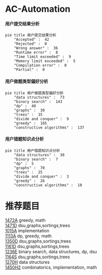 # AC-Automation

<!-- tabs:start -->



#### **用户提交结果分析**

```mermaid
pie title 用户提交结果分析
    "Accepted" :  42
    "Rejected" :  0
    "Wrong answer" :  36
    "Runtime error" :  8
    "Time limit exceeded" :  9
    "Memory limit exceeded" :  5
    "Compilation error" :  0
    "Partial" :  0
```

#### **用户做题类型偏好分析**

```mermaid
pie title 用户做题类型偏好分析
    "data structures" :  73
    "binary search" :  143
    "dp" :  49
    "graphs" :  30
    "trees" :  15
    "divide and conquer" :  9
    "greedy" :  165
    "constructive algorithms" :  137
```
#### **用户错题知识点分析**

```mermaid
pie title 用户错题知识点分析
    "data structures" :  30
    "binary search" :  7
    "dp" :  5
    "graphs" :  70
    "trees" :  25
    "divide and conquer" :  3
    "greedy" :  26
    "constructive algorithms" :  10
```



<!-- tabs:end -->
# 推荐题目
[1472A](https://codeforces.com/contest/1472/problem/A)		greedy,
                        math		  
[1471D](https://codeforces.com/contest/1471/problem/D)		dsu,graphs,sortings,trees		  
[1015A](https://codeforces.com/contest/1015/problem/A)		implementation		  
[1113A](https://codeforces.com/contest/1113/problem/A)		dp,
                        greedy,
                        math		  
[1350D](https://codeforces.com/contest/1350/problem/D)		dsu,graphs,sortings,trees		  
[1161D](https://codeforces.com/contest/1161/problem/D)		dsu,graphs,sortings,trees		  
[1236E](https://codeforces.com/contest/1236/problem/E)		binary search,
                        data structures,
                        dp,
                        dsu		  
[1164S](https://codeforces.com/contest/1164/problem/S)		dsu,graphs,sortings,trees		  
[1270H](https://codeforces.com/contest/1270/problem/H)		data structures		  
[1450H2](https://codeforces.com/contest/1450H/problem/2)		combinatorics,
                        implementation,
                        math		  

